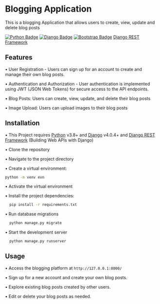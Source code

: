 
# Blogging Application

This is a blogging Application that allows users to create, view, update and delete blog posts

[![Python Badge](https://img.shields.io/badge/Python-YourColor?style=for-the-badge&logo=Python&logoColor=yellow)](https://www.python.org/) [![Django Badge](https://img.shields.io/badge/django-%23092E20.svg?style=for-the-badge&logo=django&logoColor=blue)](https://docs.djangoproject.com/en/4.2/) [![Bootstrap Badge](https://img.shields.io/badge/bootstrap-%23563D7C.svg?style=for-the-badge&logo=bootstrap&logoColor=white)](https://getbootstrap.com/)
[Django REST Framework](https://www.django-rest-framework.org/) 

## Features

•	User Registration - Users can sign up for an account to create and manage their own blog posts.

•	Authentication and Authorization -  User authentication is implemented using JWT (JSON Web Tokens) for secure access to the API endpoints.

•	Blog Posts: Users can create, view, update, and delete their blog posts

•	Image Upload: Users can upload images to their blog posts

## Installation
• This Project requires [Python](https://www.python.org/) v3.8+ and [Django](https://www.djangoproject.com/) v4.0.4+ and [Django REST Framework](https://www.django-rest-framework.org/) (Building Web APIs with Django)

• Clone the repository

• Navigate to the project directory

• Create a virtual environment: 

```bash
python -m venv evn
```
• Activate the virtual environment

• Install the project dependencies:

```bash
  pip install -r requirements.txt
```

• Run database migrations 

```bash
  python manage.py migrate
```

• Start the development server

```bash
  python manage.py runserver
```

## Usage

• Access the blogging platform at `http://127.0.0.1:8000/`

• Sign up for a new account and create your own blog posts.

• Explore existing blog posts created by other users.

• Edit or delete your blog posts as needed.
